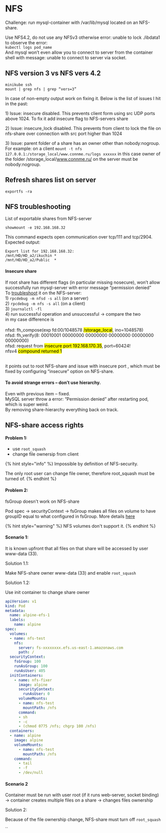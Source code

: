 # NFS

Challenge: run mysql-container with /var/lib/mysql located on an NFS-share.

Use NFS4.2, do not use any NFSv3 otherwise error: unable to lock ./ibdata1\
to observe the error:\
`kubectl logs pod_name`\
And mysql won’t even allow you to connect to server from the container shell with message: unable to connect to server via socket.

## NFS version 3 vs NFS vers 4.2

```
minikube ssh
mount | grep nfs | grep “vers=3”
```

In case of non-empty output work on fixing it. Below is the list of issues I hit in the past:

1\)      Issue: insecure disabled. This prevents client form using src UDP ports above 1024. To fix it add insecure flag to NFS-servers share

2\)      Issue: insecure\_lock disabled. This prevents from client to lock the file on nfs-share over connection with src port higher than 1024

3\)      Issue: parent folder of a share has an owner other than nobody:nogroup.\
For example: on a client `mount -t nfs 127.0.0.1:/storage_local/www.connme.ru/logs xxxxxx` in this case owner of the folder /storage\_local/www.connme.ru/ on the server must be nobody:nogroup.

## Refresh shares list on server

```
exportfs -ra
```

## NFS troubleshooting

List of exportable shares from NFS-server

```
showmount -e 192.168.168.32
```

This command expects open communication over tcp/111 and tcp/2904. Expected output:

```
Export list for 192.168.168.32:
/mnt/HD/HD_a2/ikuchin *
/mnt/HD/HD_a2/Public  *
```

#### &#x20;Insecure share

If root share has different flags (in particular missing nosecure), won’t allow successfully run mysql-server with error message “permission denied”\
To [troubleshoot](https://wiki.archlinux.org/title/NFS/Troubleshooting#mount.nfs:\_Operation\_not\_permitted) it on the NFS-server:\
1\) `rpcdebug -m nfsd -s all` (on a server)\
2\) `rpcdebug -m nfs -s all` (on a client)\
3\) `journalctl -fl`\
4\) run successful operation and unsuccessful -> compare the two\
&#x20;    in my case difference is\
\
nfsd: fh\_compose(exp fd:00/1048578 <mark style="background-color:yellow;">/storage\_local</mark>, ino=1048578)\
nfsd: fh\_verify(8: 00010001 00000000 00000000 00000000 00000000 00000000)\
nfsd: request from <mark style="background-color:yellow;">insecure port 192.168.170.35</mark>, port=60424!\
nfsv4 <mark style="background-color:yellow;">compound returned 1</mark>

\
it points out to root NFS-share and issue with insecure port , which must be fixed by configuring “insecure” option on NFS-share.

#### To avoid strange errors – don’t use hierarchy.

Even with previous item – fixed.  \
MySQL server throw a error: “Permission denied” after restarting pod, which is super weird.\
By removing share-hierarchy everything back on track.

## NFS-share access rights

#### Problem 1:&#x20;

* use `root_squash`
* change file ownersip from client&#x20;

{% hint style="info" %}
Impossible by definition of NFS-security.

The only root user can change file owner, therefore root\_squash must be turned of.
{% endhint %}

#### Problem 2:

fsGroup doesn't work on NFS-share&#x20;

Pod spec -> securityContext -> fsGroup makes all files on volume to have groupID equal to what configured in fsGroup. More details [here](https://kubernetes.io/docs/tasks/configure-pod-container/security-context/)

{% hint style="warning" %}
NFS volumes don't support it.&#x20;
{% endhint %}

#### Scenario 1:

It is known upfront that all files on that share will be accessed by user www-data (33).

Solution 1.1:&#x20;

Make NFS-share owner www-data (33) and enable `root_squash`

Solution 1.2:

Use init container to change share owner&#x20;

```yaml
apiVersion: v1
kind: Pod
metadata:
  name: alpine-efs-1
  labels:
    name: alpine
spec:
  volumes:
  - name: nfs-test
    nfs:
      server: fs-xxxxxxxx.efs.us-east-1.amazonaws.com
      path: /
  securityContext:
    fsGroup: 100
    runAsGroup: 100
    runAsUser: 405
  initContainers:
    - name: nfs-fixer
      image: alpine
      securityContext:
        runAsUser: 0
      volumeMounts:
      - name: nfs-test
        mountPath: /nfs
      command:
      - sh
      - -c
      - (chmod 0775 /nfs; chgrp 100 /nfs)
  containers:
  - name: alpine
    image: alpine
    volumeMounts:
      - name: nfs-test
        mountPath: /nfs
    command:
      - tail
      - -f
      - /dev/null
```

#### Scenario 2

Container must be run with user root (if it runs web-server, socket binding) -> container creates multiple files on a share -> changes files ownership

Solution 2:

Because of the file ownership change, NFS-share must turn off `root_squash`

``
